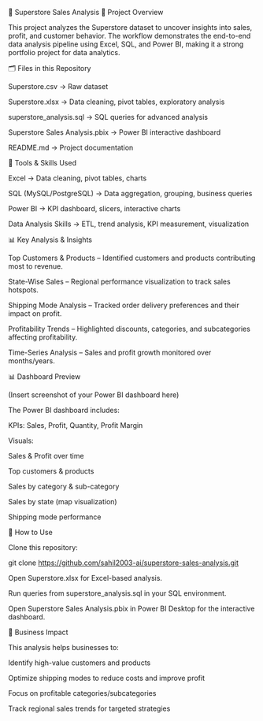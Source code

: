 🛒 Superstore Sales Analysis
📌 Project Overview

This project analyzes the Superstore dataset to uncover insights into sales, profit, and customer behavior.
The workflow demonstrates the end-to-end data analysis pipeline using Excel, SQL, and Power BI, making it a strong portfolio project for data analytics.

🗂️ Files in this Repository

Superstore.csv → Raw dataset

Superstore.xlsx → Data cleaning, pivot tables, exploratory analysis

superstore_analysis.sql → SQL queries for advanced analysis

Superstore Sales Analysis.pbix → Power BI interactive dashboard

README.md → Project documentation

🔧 Tools & Skills Used

Excel → Data cleaning, pivot tables, charts

SQL (MySQL/PostgreSQL) → Data aggregation, grouping, business queries

Power BI → KPI dashboard, slicers, interactive charts

Data Analysis Skills → ETL, trend analysis, KPI measurement, visualization

📊 Key Analysis & Insights

Top Customers & Products – Identified customers and products contributing most to revenue.

State-Wise Sales – Regional performance visualization to track sales hotspots.

Shipping Mode Analysis – Tracked order delivery preferences and their impact on profit.

Profitability Trends – Highlighted discounts, categories, and subcategories affecting profitability.

Time-Series Analysis – Sales and profit growth monitored over months/years.

📊 Dashboard Preview

(Insert screenshot of your Power BI dashboard here)

The Power BI dashboard includes:

KPIs: Sales, Profit, Quantity, Profit Margin

Visuals:

Sales & Profit over time

Top customers & products

Sales by category & sub-category

Sales by state (map visualization)

Shipping mode performance

🚀 How to Use

Clone this repository:

git clone https://github.com/sahil2003-ai/superstore-sales-analysis.git


Open Superstore.xlsx for Excel-based analysis.

Run queries from superstore_analysis.sql in your SQL environment.

Open Superstore Sales Analysis.pbix in Power BI Desktop for the interactive dashboard.

📌 Business Impact

This analysis helps businesses to:

Identify high-value customers and products

Optimize shipping modes to reduce costs and improve profit

Focus on profitable categories/subcategories

Track regional sales trends for targeted strategies
